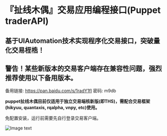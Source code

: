 『扯线木偶』交易应用编程接口(Puppet traderAPI)
==

基于UIAutomation技术实现程序化交易接口，突破量化交易桎梏！
--
警告！某些新版本的交易客户端存在兼容性问题，强烈推荐使用以下备用版本。
--
备用链接: https://pan.baidu.com/s/1radY1fI 密码: m9db

**puppet扯线木偶目前仅适用于独立交易端核新版(即THS)，需配合交易框架(hikyuu, quantaxis, rqalpha, vnpy, etc)使用。**

免配置安装，运行前需要先自行登录交易客户端。

![Image text](https://github.com/Raytone-D/puppet/blob/master/archives/run_puppet.JPG)
